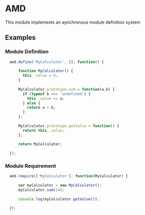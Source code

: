 # AMD
This module implements an aynchronous module definition system

## Examples

### Module Definition

```javascript
  amd.define('MyCalculator', [], function() {
    
      function MyCalculator() {
        this._value = 0;
      }
      
      MyCalculator.prototype.sum = function(a,b) {
        if (typeof b === 'undefined') {
          this._value += a;
        } else {
          return a + b;
        }
      };
      
      MyCalculator.prototype.getValue = function() {
        return this._value;
      };
      
      return MyCalculator;
  
  });
```

### Module Requirement

```javascript
  amd.require(['MyCalculator'], function(MyCalculator) {
    
      var myCalculator = new MyCalculator();
      myCalculator.sum(14);
      
      console.log(myCalculator.getValue());
  
  });
```

